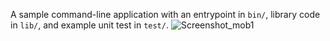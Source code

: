 A sample command-line application with an entrypoint in `bin/`, library code
in `lib/`, and example unit test in `test/`.
![Screenshot_mob1](https://user-images.githubusercontent.com/92708407/231385265-22220625-cce5-4e9e-bca6-34c3c28886b8.png)
